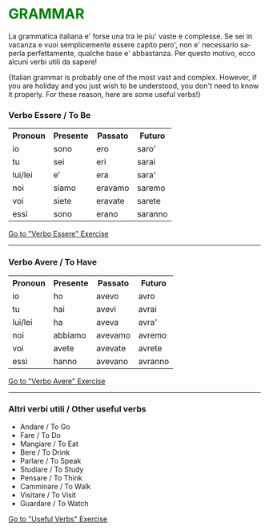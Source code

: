 <h1 style="color:green;"> GRAMMAR </h1>
  
<p lang="it"> La grammatica italiana e' forse una tra le piu' vaste e complesse. Se sei in vacanza e vuoi semplicemente essere capito pero', non e' necessario saperla perfettamente, qualche base e' abbastanza. Per questo motivo, ecco alcuni verbi utili da sapere! </p>

<p lang="eng"> {Italian grammar is probably one of the most vast and complex. However, if you are holiday and you just wish to be understood, you don't need to know it properly. For these reason, here are some useful verbs!} </p>

  
 <h3> Verbo Essere / To Be </h3>
  <table lang="it">
  <tr> <th>Pronoun</th> <th>Presente</th> <th>Passato</th>  <th> Futuro</th> </tr>
  <tr><td>io</td><td>sono</td><td>ero</td><td>saro'</td></tr>
  <tr><td>tu</td><td>sei</td><td>eri</td><td>sarai</td></tr>
  <tr><td>lui/lei</td><td>e'</td><td>era</td><td>sara'</td></tr>
  <tr><td>noi</td><td>siamo</td><td>eravamo</td><td>saremo</td></tr>
  <tr><td>voi</td><td>siete</td><td>eravate</td><td>sarete</td></tr>
  <tr><td>essi</td><td>sono</td><td>erano</td><td>saranno</td></tr>
  </table>

<p>
<a style="float:right:" href="practice.html" class="btn2">Go to "Verbo Essere" Exercise</a>
</p>
<div style="clear.both;"> </div>

  <hr>

<p>
 <h3> Verbo Avere / To Have </h3>
  <table lang="it">
  <tr> <th>Pronoun</th> <th>Presente</th> <th>Passato</th>  <th> Futuro</th> </tr>
  <tr><td>io</td><td>ho</td><td>avevo</td><td>avro</td></tr>
  <tr><td>tu</td><td>hai</td><td>avevi</td><td>avrai</td></tr>
  <tr><td>lui/lei</td><td>ha</td><td>aveva</td><td>avra'</td></tr>
  <tr><td>noi</td><td>abbiamo</td><td>avevamo</td><td>avremo</td></tr>
  <tr><td>voi</td><td>avete</td><td>avevate</td><td>avrete</td></tr>
  <tr><td>essi</td><td>hanno</td><td>avevano</td><td>avranno</td></tr>
  </table>
</p>

<p>
<a style="float:right:" href="practicetohave.html" class="btn2">Go to "Verbo Avere" Exercise</a>
</p>
<div style="clear.both;"> </div>


<hr>

<h3> Altri verbi utili / Other useful verbs </h3>

<ul>
 <li> Andare / To Go </li>
 <li> Fare / To Do </li>
 <li> Mangiare / To Eat </li>
 <li> Bere / To Drink </li>
 <li> Parlare / To Speak </li>
 <li> Studiare / To Study </li>
 <li> Pensare / To Think </li>
 <li> Camminare / To Walk </li>
 <li> Visitare / To Visit </li>
 <li> Guardare / To Watch </li>
</ul>


<p>
<a style="float:right:" href="usefulverbs.html" class="btn2">Go to "Useful Verbs" Exercise</a>
</p>
<div style="clear.both;"> </div>


 
